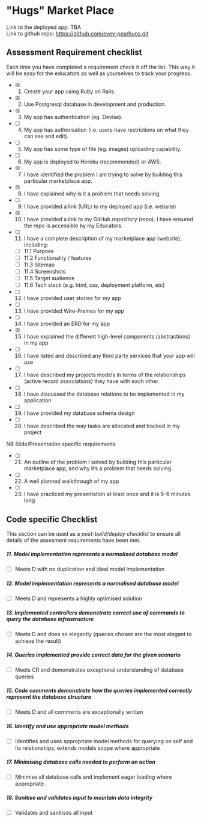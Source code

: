 # "Hugs" Market Place

Link to the deployed app: TBA  
Link to github repo: https://github.com/evey-pea/hugs.git 

## Assessment Requirement checklist 

Each time you have completed a requirement check it off the list. This way it will be easy for the educators as well as yourselves to track your progress.

- [x] 1. Create your app using Ruby on Rails.
- [x] 2. Use Postgresql database in development and production.
- [x] 3. My app has authentication (eg. Devise).
- [ ] 4. My app has authorisation (i.e. users have restrictions on what they can see and edit).
- [ ] 5. My app has some type of file (eg. images) uploading capability.
- [ ] 6. My app is deployed to Heroku (recommended) or AWS.
- [x] 7. I have identified the problem I am trying to solve by building this particular marketplace app.
- [x] 8. I have explained why is it a problem that needs solving.
- [ ] 9. I have provided a link (URL) to my deployed app (i.e. website)
- [x] 10. I have provided a link to my GitHub repository (repo). I have ensured the repo is accessible by my Educators.
- [ ] 11. I have a complete description of my marketplace app (website), including:  
  - [ ] 11.1 Purpose  
  - [ ] 11.2 Functionality / features  
  - [ ] 11.3 Sitemap  
  - [ ] 11.4 Screenshots  
  - [ ] 11.5 Target audience  
  - [ ] 11.6 Tech stack (e.g. html, css, deployment platform, etc)  

- [ ] 12. I have provided user stories for my app
- [ ] 13. I have provided Wire-Frames for my app 
- [ ] 14. I have provided an ERD for my app
- [x] 15. I have explained the different high-level components (abstractions) in my app
- [ ] 16. I have listed and described any third party services that your app will use
- [ ] 17. I have described my projects models in terms of the relationships (active record associations) they have with each other.
- [ ] 18. I have discussed the database relations to be implemented in my application
- [ ] 19. I have provided my database schema design
- [ ] 20. I have described the way tasks are allocated and tracked in my project

NB Slide/Presentation specific requirements

- [ ] 21. An outline of the problem I solved by building this particular marketplace app, and why it’s a problem that needs solving.
- [ ] 22. A well planned walkthrough of my app
- [ ] 23. I have practiced my presentation at least once and it is 5-6 minutes long

## Code specific Checklist

This section can be used as a *post-build/deploy checklist* to ensure all details of the assesment requirements have been met.

##### 11. Model implementation represents a normalised database model


- [ ] Meets D with no duplication and ideal model implementation

##### 12. Model implementation represents a normalised database model


- [ ] Meets D and represents a highly optimised solution

##### 13. Implemented controllers demonstrate correct use of commands to query the database infrastructure


- [ ] Meets D and does so elegantly (queries chosen are the most elegant to achieve the result)

##### 14. Queries implemented provide correct data for the given scenario


- [ ] Meets CR and demonstrates exceptional understanding of database queries

##### 15. Code comments demonstrate how the queries implemented correctly represent the database structure


- [ ] Meets D and all comments are exceptionally written

##### 16. Identify and use appropriate model methods


- [ ] Identifies and uses appropriate model methods for querying on self and its relationships, extends models scope where appropriate

##### 17. Minimising database calls needed to perform an action


- [ ] Minimise all database calls and implement eager loading where appropriate

##### 18. Sanitise and validates input to maintain data integrity


- [ ] Validates and sanitises all input


